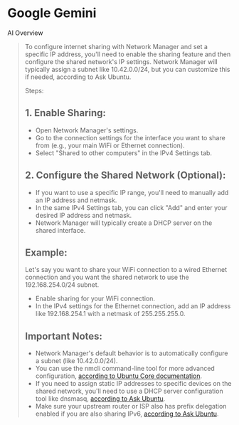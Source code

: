 # Google Gemini
AI Overview
>To configure internet sharing with Network Manager and set a specific IP address, you'll need to enable the sharing feature and then configure the shared network's IP settings. Network Manager will typically assign a subnet like 10.42.0.0/24, but you can customize this if needed, according to Ask Ubuntu. 
>
>Steps:
>## 1. Enable Sharing:
>- Open Network Manager's settings.
>- Go to the connection settings for the interface you want to share from (e.g., your main WiFi or Ethernet connection).
>- Select "Shared to other computers" in the IPv4 Settings tab.
>
>## 2. Configure the Shared Network (Optional):
>- If you want to use a specific IP range, you'll need to manually add an IP address and netmask.
>- In the same IPv4 Settings tab, you can click "Add" and enter your desired IP address and netmask.
>- Network Manager will typically create a DHCP server on the shared interface. 
>
>## Example:
>Let's say you want to share your WiFi connection to a wired Ethernet connection and you want the shared network to use the 192.168.254.0/24 subnet. 
>- Enable sharing for your WiFi connection.
>- In the IPv4 settings for the Ethernet connection, add an IP address like 192.168.254.1 with a netmask of 255.255.255.0.
>
>## Important Notes:
>- Network Manager's default behavior is to automatically configure a subnet (like 10.42.0.0/24). 
>- You can use the nmcli command-line tool for more advanced configuration, [according to Ubuntu Core documentation](https://documentation.ubuntu.com/core/explanation/system-snaps/network-manager/how-to-guides/configure-shared-connections/index.html). 
>- If you need to assign static IP addresses to specific devices on the shared network, you'll need to use a DHCP server configuration tool like dnsmasq, [according to Ask Ubuntu](https://askubuntu.com/questions/278349/how-to-share-a-wireless-connection-through-ethernet-with-fixed-ip-addresses). 
>- Make sure your upstream router or ISP also has prefix delegation enabled if you are also sharing IPv6, [according to Ask Ubuntu](https://askubuntu.com/questions/1027677/networkmanager-how-to-share-internet-connection-with-ipv6).
